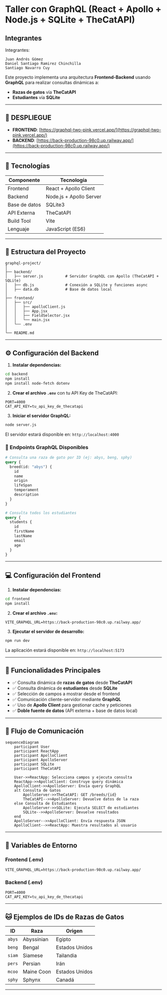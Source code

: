 # Taller con GraphQL (React + Apollo + Node.js + SQLite + TheCatAPI)
## Integrantes
Integrantes:

    Juan Andrés Gómez
    Daniel Santiago Ramirez Chinchilla
    Santiago Navarro Cuy

Este proyecto implementa una arquitectura **Frontend-Backend** usando **GraphQL** para realizar consultas dinámicas a:

- **Razas de gatos** vía **TheCatAPI** 
- **Estudiantes** vía **SQLite**

---

## 🧩 DESPLIEGUE

- **FRONTEND**: [https://graphql-two-pink.vercel.app/](https://graphql-two-pink.vercel.app/)  
- **BACKEND**: [https://back-production-98c0.up.railway.app/](https://back-production-98c0.up.railway.app/)

---

## 🧩 Tecnologías

| Componente | Tecnología |
|-------------|-------------|
| Frontend | React + Apollo Client |
| Backend | Node.js + Apollo Server |
| Base de datos | SQLite3 |
| API Externa | TheCatAPI |
| Build Tool | Vite |
| Lenguaje | JavaScript (ES6) |

---

## 📁 Estructura del Proyecto

```
graphql-project/
│
├── backend/
│   ├── server.js          # Servidor GraphQL con Apollo (TheCatAPI + SQLite)
│   ├── db.js              # Conexión a SQLite y funciones async
│   ├── data.db            # Base de datos local
│
├── frontend/
│   ├── src/
│   │   ├── apolloClient.js
│   │   ├── App.jsx
│   │   ├── FieldSelector.jsx
│   │   └── main.jsx
│   └── .env
│
└── README.md
```

---

## ⚙️ Configuración del Backend

1. **Instalar dependencias:**
```bash
cd backend
npm install
npm install node-fetch dotenv
```

2. **Crear el archivo `.env`** con tu API Key de TheCatAPI:
```env
PORT=4000
CAT_API_KEY=tu_api_key_de_thecatapi
```

3. **Iniciar el servidor GraphQL:**
```bash
node server.js
```

El servidor estará disponible en: `http://localhost:4000`

### 🔌 Endpoints GraphQL Disponibles

```graphql
# Consulta una raza de gato por ID (ej: abys, beng, sphy)
query {
  breed(id: "abys") {
    id
    name
    origin
    lifeSpan
    temperament
    description
  }
}

# Consulta todos los estudiantes
query {
  students {
    id
    firstName
    lastName
    email
    age
  }
}
```

---

## 💻 Configuración del Frontend

1. **Instalar dependencias:**
```bash
cd frontend
npm install
```

2. **Crear el archivo `.env`:**
```env
VITE_GRAPHQL_URL=https://back-production-98c0.up.railway.app/
```

3. **Ejecutar el servidor de desarrollo:**
```bash
npm run dev
```

La aplicación estará disponible en: `http://localhost:5173`

---

## 🧠 Funcionalidades Principales

- ✅ Consulta dinámica de **razas de gatos** desde **TheCatAPI**
- ✅ Consulta dinámica de **estudiantes** desde **SQLite** 
- ✅ Selección de campos a mostrar desde el frontend
- ✅ Comunicación cliente-servidor mediante **GraphQL**
- ✅ Uso de **Apollo Client** para gestionar cache y peticiones
- ✅ **Doble fuente de datos** (API externa + base de datos local)

---

## 🔗 Flujo de Comunicación

```mermaid
sequenceDiagram
    participant User
    participant ReactApp
    participant ApolloClient
    participant ApolloServer
    participant SQLite
    participant TheCatAPI

    User->>ReactApp: Selecciona campos y ejecuta consulta
    ReactApp->>ApolloClient: Construye query dinámica
    ApolloClient->>ApolloServer: Envía query GraphQL
    alt Consulta de Gatos
        ApolloServer->>TheCatAPI: GET /breeds/{id}
        TheCatAPI-->>ApolloServer: Devuelve datos de la raza
    else Consulta de Estudiantes
        ApolloServer->>SQLite: Ejecuta SELECT de estudiantes
        SQLite-->>ApolloServer: Devuelve resultados
    end
    ApolloServer-->>ApolloClient: Envía respuesta JSON
    ApolloClient-->>ReactApp: Muestra resultados al usuario
```

---

## 📡 Variables de Entorno

### Frontend (.env)
```env
VITE_GRAPHQL_URL=https://back-production-98c0.up.railway.app/
```

### Backend (.env)
```env
PORT=4000
CAT_API_KEY=tu_api_key_de_thecatapi
```

---

## 🐱 Ejemplos de IDs de Razas de Gatos

| ID | Raza | Origen |
|----|------|--------|
| `abys` | Abyssinian | Egipto |
| `beng` | Bengal | Estados Unidos |
| `siam` | Siamese | Tailandia |
| `pers` | Persian | Irán |
| `mcoo` | Maine Coon | Estados Unidos |
| `sphy` | Sphynx | Canadá |

---

